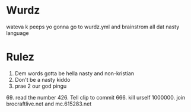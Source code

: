 # Wurdz
wateva
k peeps yo gonna go to wurdz.yml and brainstrom all dat nasty language

# Rulez
1. Dem words gotta be hella nasty and non-kristian
2. Don't be a nasty kiddo
3. prae 2 our god pingu
<dl>
<p>69. read the number
426. Tell clip to commit
666. kill urself
1000000. join brocraftlive.net and mc.615283.net</p>
</dl>
